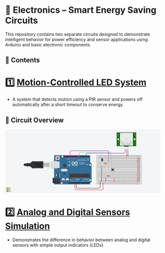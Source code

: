 # 🔌 Electronics – Smart Energy Saving Circuits

This repository contains two separate circuits designed to demonstrate intelligent behavior for power efficiency and sensor applications using Arduino and basic electronic components.

## 🧠 Contents

# 1️⃣ [Motion-Controlled LED System](./Task1-MotionControlledLED)
- A system that detects motion using a PIR sensor and powers off automatically after a short timeout to conserve energy.

## 🔌 Circuit Overview

![Circuit](MotionControlledLED.png)


# 2️⃣ [Analog and Digital Sensors Simulation](./Task2-AnalogAndDigitalSensors)
- Demonstrates the difference in behavior between analog and digital sensors with simple output indicators (LEDs).

